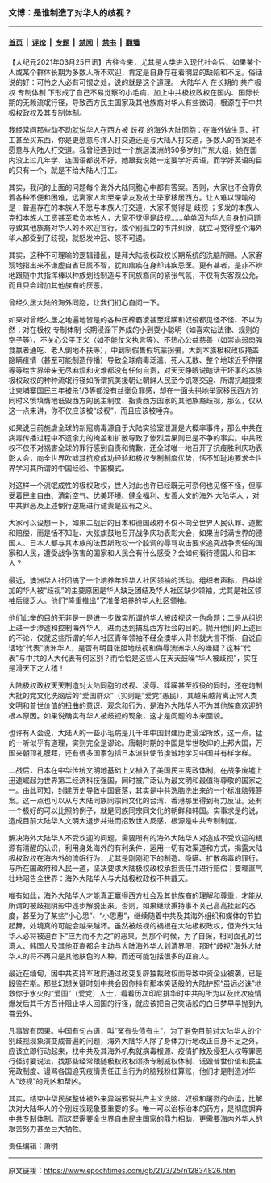 ### 文博：是谁制造了对华人的歧视？

---

#### [首页](../../../..?n12834826) &nbsp;|&nbsp; [评论](../../../../../epoch-comment?n12834826) &nbsp;|&nbsp; [专题](../../../../../epoch-special?n12834826) &nbsp;|&nbsp; [禁闻](../../../../../epoch-news?n12834826) &nbsp;|&nbsp; [禁书](../../../../../books?n12834826) &nbsp;|&nbsp; [翻墙](https://github.com/gfw-breaker/nogfw/blob/master/README.md?n12834826)


<div class="post_content" id="artbody" itemprop="articleBody">
 <!-- article content begin -->
 <p>
  【大纪元2021年03月25日讯】古往今来，尤其是人类进入现代社会后，如果某个人或某个群体长期为多数人所不欢迎，肯定是自身存在着明显的缺陷和不足。俗话说的好：可怜之人必有可恨之处，说的就是这个道理。
  <ok href="https://www.epochtimes.com/gb/tag/%E5%A4%A7%E9%99%86%E5%8D%8E%E4%BA%BA.html">
   大陆华人
  </ok>
  在长期的
  <ok href="https://www.epochtimes.com/gb/tag/%E5%85%B1%E4%BA%A7%E6%9E%81%E6%9D%83.html">
   共产极权
  </ok>
  <ok href="https://www.epochtimes.com/gb/tag/%E4%B8%93%E5%88%B6%E4%BD%93%E5%88%B6.html">
   专制体制
  </ok>
  下形成了自己不易觉察的小毛病，加上中共极权政权在国内、国际长期的无赖流氓行径，导致西方民主国家及其他族裔对华人有些微词，根源在于中共极权政权及其专制体制。
 </p>
 <p>
  我经常问那些动不动就说华人在西方被
  <ok href="https://www.epochtimes.com/gb/tag/%E6%AD%A7%E8%A7%86.html">
   歧视
  </ok>
  的海外大陆同胞：在海外做生意、打工甚至买东西，你是更愿意与洋人打交道还是与大陆人打交道，多数人的答案是不愿意与大陆人打交道。我曾经遇到过一个旅居澳洲的50多岁的广东大姐，她在国内没上过几年学、连国语都说不好，她跟我说她一定要学好英语，而学好英语的目的只有一个，就是不给大陆人打工。
 </p>
 <p>
  其实，我问的上面的问题每个海外大陆同胞心中都有答案。否则，大家也不会背负着各种不便和困难，远离家人和至亲挚友及故土举家移居西方。让人难以理喻的是：普遍存在的本族人不愿与本族人打交道，大家不觉得是
  <ok href="https://www.epochtimes.com/gb/tag/%E6%AD%A7%E8%A7%86.html">
   歧视
  </ok>
  ；多发的本族人克扣本族人工资甚至欺负本族人，大家不觉得是歧视……单单因为华人自身的问题导致其他族裔对华人的不欢迎言行，或个别孤立的市井纠纷，就立马觉得整个海外华人都受到了歧视，就怒发冲冠、怒不可遏。
 </p>
 <p>
  其实，这种不可理喻的逻辑错乱，是拜大陆极权政权长期系统的洗脑所赐。人家客观地指出来不谦虚自省已属不智，犹如痼疾在身却讳疾忌医。更有甚者，是非不辨地跟随中共指挥棒以种族划线制造与不同族裔间的紧张气氛，不仅有失客观公允，而且只会增加其他族裔的厌恶。
 </p>
 <p>
  曾经久居大陆的海外同胞，让我们扪心自问一下。
 </p>
 <p>
  如果对曾经久居之地遍地皆是的各种压榨霸凌甚至蹂躏和奴役都见怪不怪、不以为然；对在极权
  <ok href="https://www.epochtimes.com/gb/tag/%E4%B8%93%E5%88%B6%E4%BD%93%E5%88%B6.html">
   专制体制
  </ok>
  长期浸淫下养成的小到耍小聪明（如喜欢钻法律、规则的空子等）、不关心公平正义（如不能仗义执言等）、不热心公益慈善（如崇尚弱肉强食赢者通吃、老人倒地不扶等），中到制假售假坑蒙拐骗，大到本族极权政权掩盖隐瞒疫情（甚至可能制造传播）导致全球病毒泛滥、死人无数、整个地球近乎停摆等等给世界带来无尽麻烦和灾难都没有任何自责，对天天睁眼说瞎话干坏事的本族极权政权的种种流氓行径如所谓抗美援朝让朝鲜人民至今饥寒交迫、所谓抗越援柬让柬埔寨国民三年被杀1/3等都没有丝毫负罪感，却在一面头拱地举家移民西方的同时义愤填膺地诋毁西方的民主制度、指责西方国家的其他族裔歧视，那么，仅从这一点来讲，你不仅应该被“歧视”，而且应该被唾弃。
 </p>
 <p>
  如果说目前施虐全球的新冠病毒源自于大陆实验室泄漏是大概率事件，那么中共在病毒传播过程中不遗余力的掩盖和扩散导致了惨烈后果则已是不争的事实。中共政权不仅不对祸害全球的罪行感到自责和愧歉，还全球唯一地召开了抗疫胜利庆功表彰大会，向全世界吹嘘其抗疫成功经验和极权专制制度优势，恬不知耻地要求全世界学习其所谓的中国经验、中国模式。
 </p>
 <p>
  对这样一个流氓成性的极权政权，世人对此也许已经既无可奈何也见怪不怪，但享受着民主自由、清新空气、优美环境、健全福利、友善人文的海外
  <ok href="https://www.epochtimes.com/gb/tag/%E5%A4%A7%E9%99%86%E5%8D%8E%E4%BA%BA.html">
   大陆华人
  </ok>
  ，对中共罪恶及上述倒行逆施进行谴责是应有之义。
 </p>
 <p>
  大家可以设想一下，如果二战后的日本和德国政府不仅不向全世界人民认罪、道歉和赔偿，而是恬不知耻、大张旗鼓地召开战争庆功表彰大会，如果当时满世界的德国人、日本人都与其本族的法西斯政权一个腔调的辱骂攻击要求追究战争责任的国家和人民，遭受战争伤害的国家和人民会有什么感受？会如何看待德国人和日本人？
 </p>
 <p>
  最近，澳洲华人社团搞了一个培养年轻华人社区领袖的活动。组织者声称，日益增加的华人被“歧视”的主要原因是华人缺乏团结及华人社区缺少领袖，尤其是社区领袖后继乏人。他们“隆重推出”了准备培养的华人社区领袖。
 </p>
 <p>
  他们此举的目的无非是一是进一步做实所谓的华人被歧视这一伪命题；二是从组织上进一步渗透和控制海外华人，进而达到搞乱西方社会的目的。抛开他们的上述目的不论，仅就这些所谓的华人社区青年领袖不经全澳华人背书就大言不惭、自说自话地“代表”澳洲华人，是否有明目张胆地歧视和侮辱澳洲华人的嫌疑？这种“代表”与中共的人大代表有何区别？而恰恰是这些人在天天鼓噪“华人被歧视”，实在是滑天下之大稽！
 </p>
 <p>
  大陆极权政权天天制造对大陆同胞的歧视、凌辱、蹂躏甚至奴役的同时，还在炮制大批的党文化洗脑后的“爱国群众”（实则是“爱党”愚民），其越来越背离正常人类文明和普世价值的扭曲的意识、观念和行为，是海外大陆华人不为其他族裔欢迎的根本原因。如果说确实有华人被歧视的现象，这才是问题的本来面貌。
 </p>
 <p>
  也许有人会说，大陆人的一些小毛病是几千年中国封建历史浸淫所致，这一点，猛的一听似乎有道理，实则完全是谬论。唐朝时期的中国是举世敬仰的上邦大国，万国来朝顶礼膜拜，还有很多国家包括日本派驻使节虔诚地学习中国并有样学样。
 </p>
 <p>
  二战后，日本在中华传统文明地基础上又植入了美国民主宪政体制，在战争废墟上迅速崛起为世界第二经济科技强国，同时被广泛认为最文明和最值得尊敬的国家之一。由此可知，封建历史导致中国衰落，其实是中共洗脑洗出来的一个标准脑残答案。这一点也可以从与大陆同族同宗同文化的台湾、香港那里得到有力反证。还有一个极好的可以比照的例子，就是同族同宗同文化的朝鲜和韩国。实事求是的说，造成目前大陆华人文明大退步并进而招致世人反感，根源是中共专制制度。
 </p>
 <p>
  解决海外大陆华人不受欢迎的问题，需要所有的海外大陆华人对造成不受欢迎的根源有清醒的认识，利用身处海外的有利条件，运用一切有效渠道和方式，揭露大陆极权政权在海内外的流氓行为，尤其是刚刚犯下的制造、隐瞒、扩散病毒的罪行，与所在国政府和人民一道，坚决要求大陆极权政权承担责任并进行赔偿；要理直气壮地昭告全世界：海外大陆华人与大陆极权政权不共戴天。
 </p>
 <p>
  唯有如此，海外大陆华人才能真正赢得西方社会及其他族裔的理解和尊重，才能从所谓的被歧视阴影中逐步解脱出来。否则，如果继续秉持事不关己高高挂起的态度，甚至为了某些“小心思”、“小恩惠”，继续随着中共及其海外组织和媒体的节拍起舞，处境真的可能会越来越坏。虽然被歧视的祸根在大陆极权政权，但海外大陆华人必将被迫吞下“应为而不为之”的恶果。到那个时候，为了自保，相同面孔的台湾人、韩国人及其他亚裔都会主动与大陆海外华人划清界限，那时“歧视”海外大陆华人的将不再只是其他肤色的人种，而还可能包括很多的亚裔人。
 </p>
 <p>
  最近在缅甸，因中共支持军政府通过政变复辟独裁政权而导致中资企业被袭，已是殷鉴在斯。那些幻想关键时刻中共会因你持有那本笑话般的大陆护照“虽远必诛”地救你于水火的“爱国”（爱党）人士，看看历次印尼排华时中共的所为以及此次疫情爆发后其千方百计阻止华人回国的行径，就应该把自己笑话般的白日梦早早抛到九霄云外。
 </p>
 <p>
  凡事皆有因果。中国有句古语，叫“冤有头债有主”，为了避免目前对大陆华人的个别歧视现象演变成普遍的问题，海外大陆华人除了身体力行地改正自身不足之外，应该立即行动起来，找中共及其海外机构就病毒根源、疫情扩散及侵犯人权等罪恶行径讨要说法，找那些经常跟随极权政权颂扬专制威权体制、诋毁普世价值和民主宪政制度、谩骂各国追究疫情责任正当行为的脑残粉红算账，他们才是制造对华人“歧视”的元凶和帮凶。
 </p>
 <p>
  其实，结束中华民族整体被外来异端邪说共产主义洗脑、奴役和屠戮的命运，比解决对大陆华人的个别歧视现象要重要的多。唯一可以治标治本的药方，是彻底摒弃中共专制体制。而这既需要全世界自由民主国家的鼎力相助，更需要海内外华人的艰苦努力甚至巨大牺牲。
 </p>
 <p>
  责任编辑：萧明
 </p>
 <!-- article content end -->
 <div id="below_article_ad">
 </div>
</div>


---

原文链接：https://www.epochtimes.com/gb/21/3/25/n12834826.htm